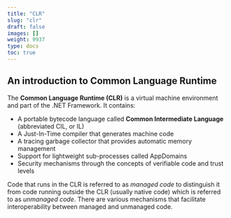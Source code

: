 ```yaml
---
title: "CLR"
slug: "clr"
draft: false
images: []
weight: 9937
type: docs
toc: true
---
```


## An introduction to Common Language Runtime
The **Common Language Runtime (CLR)** is a virtual machine environment and part of the .NET Framework. It contains:

 - A portable bytecode language called **Common Intermediate Language** (abbreviated CIL, or IL)
 - A Just-In-Time compiler that generates machine code
 - A tracing garbage collector that provides automatic memory management
 - Support for lightweight sub-processes called AppDomains 
 - Security mechanisms through the concepts of verifiable code and trust levels

Code that runs in the CLR is referred to as *managed code* to distinguish it from code running outside the CLR (usually native code) which is referred to as *unmanaged code*. There are various mechanisms that facilitate interoperability between managed and unmanaged code.

